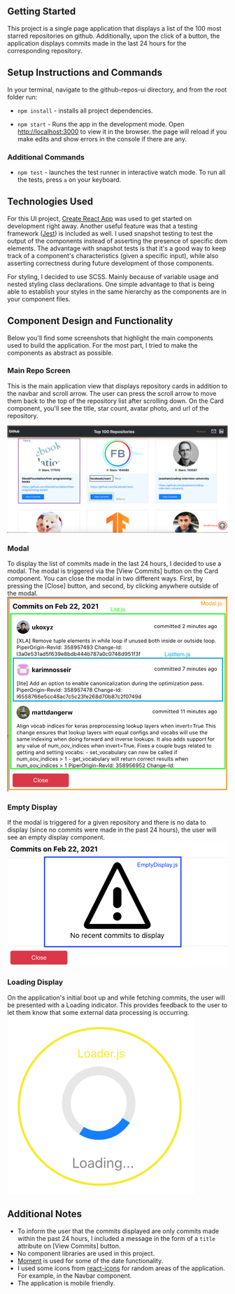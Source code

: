 ## Getting Started

This project is a single page application that displays a list of the 100 most starred repositories on github.
Additionally, upon the click of a button, the application displays commits made in the last 24 hours for the corresponding repository.

## Setup Instructions and Commands

In your terminal, navigate to the github-repos-ui directory, and from the root folder run:

- `npm install` - installs all project dependencies.

- `npm start` - Runs the app in the development mode. Open [http://localhost:3000](http://localhost:3000) to view it in the browser.
  the page will reload if you make edits and show errors in the console if there are any.

### Additional Commands

- `npm test` - launches the test runner in interactive watch mode. To run all the tests, press `a` on your keyboard.

## Technologies Used

For this UI project, [Create React App](https://github.com/facebook/create-react-app) was used to get started on development right away.
Another useful feature was that a testing framework ([Jest](https://jestjs.io/)) is included as well.
I used snapshot testing to test the output of the components instead of asserting the presence of specific dom elements.
The advantage with snapshot tests is that it's a good way to keep track of a component's characteristics (given a specific input),
while also asserting correctness during future development of those components.

For styling, I decided to use SCSS. Mainly because of variable usage and nested styling class declarations.
One simple advantage to that is being able to establish your styles in the same hierarchy as the components are in your component files.

## Component Design and Functionality

Below you'll find some screenshots that highlight the main components used to build the application. For the most part, I tried to make the components as abstract as possible.

### Main Repo Screen

This is the main application view that displays repository cards in addition to the navbar and scroll arrow.
The user can press the scroll arrow to move them back to the top of the repository list after scrolling down.
On the Card component, you'll see the title, star count, avatar photo, and url of the repository.

![Component Design Image](readme_assets/card_display.png)

### Modal

To display the list of commits made in the last 24 hours, I decided to use a modal. The modal is triggered via the [View Commits] button on the Card component.
You can close the modal in two different ways. First, by pressing the [Close] button, and second, by clicking anywhere outside of the modal.
![Component Design Image](readme_assets/modal_display.png)

### Empty Display

If the modal is triggered for a given repository and there is no data to display (since no commits were made in the past 24 hours), the user will see an empty display component.
![Component Design Image](readme_assets/empty_display.png)

### Loading Display

On the application's initial boot up and while fetching commits, the user will be presented with a Loading indicator. This provides feedback to the user to let them know that some external data processing is occurring.
![Component Design Image](readme_assets/loading_display.png)

## Additional Notes

- To inform the user that the commits displayed are only commits made within the past 24 hours, I included a message in the form of a `title` attribute on [View Commits] button.
- No component libraries are used in this project.
- [Moment](https://momentjs.com/) is used for some of the date functionality.
- I used some icons from [react-icons](https://react-icons.github.io/react-icons) for random areas of the application. For example, in the Navbar component.
- The application is mobile friendly.
